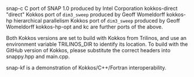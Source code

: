 snap-c C port of SNAP 1.0 produced by Intel Corporation
kokkos-direct "direct" Kokkos port of <code>dim3_sweep</code> produced by Geoff Womeldorff
kokkos-hp hierarchical parallelism Kokkos port of <code>dim3_sweep</code> produced by Geoff Womeldorff
kokkos-hp-opt and kc are further ports of the above.

Both Kokkos versions are set to build with Kokkos from Trilinos, and use an environment variable TRILINOS_DIR to identify its location. To build with the GitHub version of Kokkos, please substitute the correct headers into snappy.hpp and main.cpp.

snap-kf is a demonstration of Kokkos/C++/Fortran interoperability.

